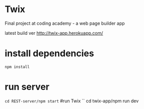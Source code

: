 # Twix
Final project at coding academy - a web page builder app

latest build ver http://twix-app.herokuapp.com/


# install dependencies
``
npm install
``

# run server
``
cd REST-server/npm start
``
#run Twix
``
cd twix-app/npm run dev
```
